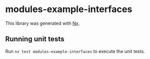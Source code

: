 # modules-example-interfaces

This library was generated with [Nx](https://nx.dev).


## Running unit tests

Run `nx test modules-example-interfaces` to execute the unit tests.

